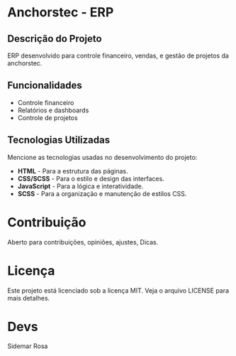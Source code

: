 # Anchorstec - ERP

## Descrição do Projeto
ERP desenvolvido para controle financeiro, vendas, e gestão de projetos da anchorstec.

## Funcionalidades
- Controle financeiro
- Relatórios e dashboards
- Controle de projetos

## Tecnologias Utilizadas
Mencione as tecnologias usadas no desenvolvimento do projeto:
- **HTML** - Para a estrutura das páginas.
- **CSS/SCSS** - Para o estilo e design das interfaces.
- **JavaScript** - Para a lógica e interatividade.
- **SCSS** - Para a organização e manutenção de estilos CSS.

# Contribuição
Aberto para contribuições, opiniões, ajustes, Dicas.

# Licença

Este projeto está licenciado sob a licença MIT. Veja o arquivo LICENSE para mais detalhes.

# Devs
Sidemar Rosa
